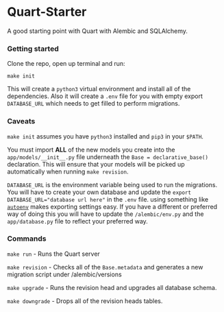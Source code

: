 # Quart-Starter
A good starting point with Quart with Alembic and SQLAlchemy.


### Getting started
Clone the repo, open up terminal and run:

`make init`

This will create a `python3` virtual environment and install all of the
dependencies. Also it will create a `.env` file for you with empty export
`DATABASE_URL` which needs to get filled to perform migrations.



### Caveats
`make init` assumes you have `python3` installed and `pip3` in your `$PATH`.


You must import **ALL** of the new models you create into the
`app/models/__init__.py` file underneath the `Base = declarative_base()` declaration.
This will ensure that your models will be picked up automatically when running `make revision`.


`DATABASE_URL` is the environment variable being used to run the migrations.
You will have to create your own database and update the `export DATABASE_URL="database url here"` in the `.env` file.
using something like [`autoenv`](https://github.com/kennethreitz/autoenv) makes exporting settings easy.
If you have a different or preferred way of doing this you will have to update the
`/alembic/env.py` and the `app/database.py` file to reflect your preferred way.


### Commands
`make run` - Runs the Quart server

`make revision` - Checks all of the `Base.metadata` and generates a new
migration script under /alembic/versions


`make upgrade` - Runs the revision head and upgrades all database schema.


`make downgrade` - Drops all of the revision heads tables.
